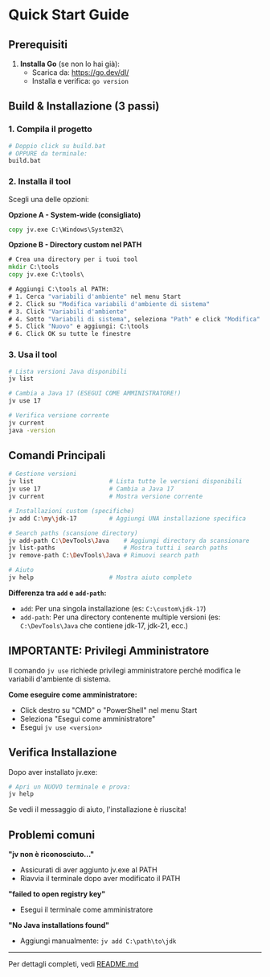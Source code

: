 # Quick Start Guide

## Prerequisiti

1. **Installa Go** (se non lo hai già):
   - Scarica da: https://go.dev/dl/
   - Installa e verifica: `go version`

## Build & Installazione (3 passi)

### 1. Compila il progetto

```bash
# Doppio click su build.bat
# OPPURE da terminale:
build.bat
```

### 2. Installa il tool

Scegli una delle opzioni:

**Opzione A - System-wide (consigliato)**
```cmd
copy jv.exe C:\Windows\System32\
```

**Opzione B - Directory custom nel PATH**
```cmd
# Crea una directory per i tuoi tool
mkdir C:\tools
copy jv.exe C:\tools\

# Aggiungi C:\tools al PATH:
# 1. Cerca "variabili d'ambiente" nel menu Start
# 2. Click su "Modifica variabili d'ambiente di sistema"
# 3. Click "Variabili d'ambiente"
# 4. Sotto "Variabili di sistema", seleziona "Path" e click "Modifica"
# 5. Click "Nuovo" e aggiungi: C:\tools
# 6. Click OK su tutte le finestre
```

### 3. Usa il tool

```bash
# Lista versioni Java disponibili
jv list

# Cambia a Java 17 (ESEGUI COME AMMINISTRATORE!)
jv use 17

# Verifica versione corrente
jv current
java -version
```

## Comandi Principali

```bash
# Gestione versioni
jv list                     # Lista tutte le versioni disponibili
jv use 17                   # Cambia a Java 17
jv current                  # Mostra versione corrente

# Installazioni custom (specifiche)
jv add C:\my\jdk-17         # Aggiungi UNA installazione specifica

# Search paths (scansione directory)
jv add-path C:\DevTools\Java    # Aggiungi directory da scansionare
jv list-paths                   # Mostra tutti i search paths
jv remove-path C:\DevTools\Java # Rimuovi search path

# Aiuto
jv help                     # Mostra aiuto completo
```

**Differenza tra `add` e `add-path`:**
- `add`: Per una singola installazione (es: `C:\custom\jdk-17`)
- `add-path`: Per una directory contenente multiple versioni (es: `C:\DevTools\Java` che contiene jdk-17, jdk-21, ecc.)

## IMPORTANTE: Privilegi Amministratore

Il comando `jv use` richiede privilegi amministratore perché modifica le variabili d'ambiente di sistema.

**Come eseguire come amministratore:**
- Click destro su "CMD" o "PowerShell" nel menu Start
- Seleziona "Esegui come amministratore"
- Esegui `jv use <version>`

## Verifica Installazione

Dopo aver installato jv.exe:

```bash
# Apri un NUOVO terminale e prova:
jv help
```

Se vedi il messaggio di aiuto, l'installazione è riuscita!

## Problemi comuni

**"jv non è riconosciuto..."**
- Assicurati di aver aggiunto jv.exe al PATH
- Riavvia il terminale dopo aver modificato il PATH

**"failed to open registry key"**
- Esegui il terminale come amministratore

**"No Java installations found"**
- Aggiungi manualmente: `jv add C:\path\to\jdk`

---

Per dettagli completi, vedi [README.md](README.md)
